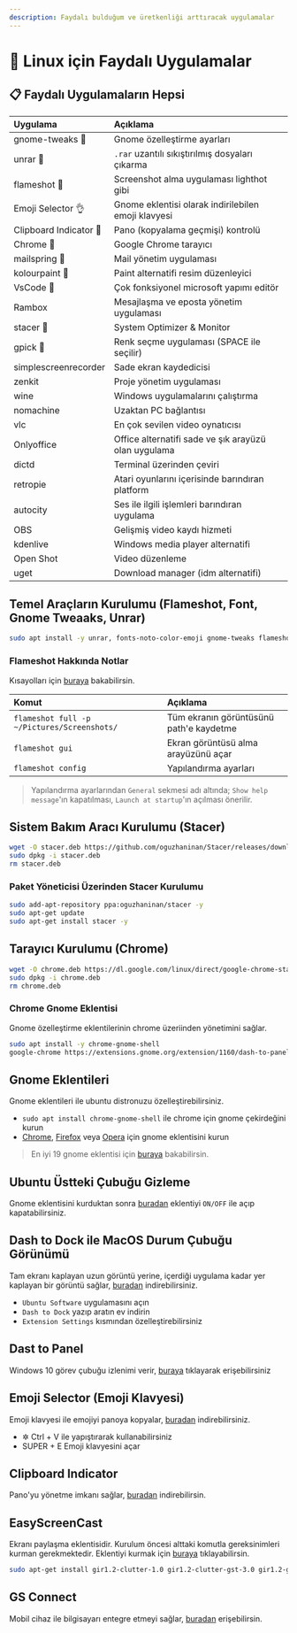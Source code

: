 ```yaml
---
description: Faydalı bulduğum ve üretkenliği arttıracak uygulamalar
---
```


# 🌟 Linux için Faydalı Uygulamalar

## 📋 Faydalı Uygulamaların Hepsi

| Uygulama | Açıklama |
| :--- | :--- |
| gnome-tweaks 🌟 | Gnome özelleştirme ayarları |
| unrar 🌟 | `.rar` uzantılı sıkıştırılmış dosyaları çıkarma |
| flameshot 🌟 | Screenshot alma uygulaması lighthot gibi |
| Emoji Selector 👌 | Gnome eklentisi olarak indirilebilen emoji klavyesi |
| Clipboard Indicator 📄 | Pano \(kopyalama geçmişi\) kontrolü |
| Chrome 🌟 | Google Chrome tarayıcı |
| mailspring 🌟 | Mail yönetim uygulaması |
| kolourpaint 🌟 | Paint alternatifi resim düzenleyici |
| VsCode 🌟 | Çok fonksiyonel microsoft yapımı editör |
| Rambox | Mesajlaşma ve eposta yönetim uygulaması |
| stacer 🌟 | System Optimizer & Monitor |
| gpick 🌟 | Renk seçme uygulaması \(SPACE ile seçilir\) |
| simplescreenrecorder | Sade ekran kaydedicisi |
| zenkit | Proje yönetim uygulaması |
| wine | Windows uygulamalarını çalıştırma |
| nomachine | Uzaktan PC bağlantısı |
| vlc | En çok sevilen video oynatıcısı |
| Onlyoffice | Office alternatifi sade ve şık arayüzü olan uygulama |
| dictd | Terminal üzerinden çeviri |
| retropie | Atari oyunlarını içerisinde barındıran platform |
| autocity | Ses ile ilgili işlemleri barındıran uygulama |
| OBS | Gelişmiş video kaydı hizmeti |
| kdenlive | Windows media player alternatifi |
| Open Shot | Video düzenleme |
| uget | Download manager \(idm alternatifi\) |

## Temel Araçların Kurulumu \(Flameshot, Font, Gnome Tweaaks, Unrar\)

```bash
sudo apt install -y unrar, fonts-noto-color-emoji gnome-tweaks flameshot
```

### Flameshot Hakkında Notlar

Kısayolları için [buraya](https://github.com/lupoDharkael/flameshot#keyboard-shortcuts) bakabilirsin.

| Komut | Açıklama |
| :--- | :--- |
| `flameshot full -p ~/Pictures/Screenshots/` | Tüm ekranın görüntüsünü path'e kaydetme |
| `flameshot gui` | Ekran görüntüsü alma arayüzünü açar |
| `flameshot config` | Yapılandırma ayarları |

> Yapılandırma ayarlarından `General` sekmesi adı altında; `Show help message`'ın kapatılması, `Launch at startup`'ın açılması önerilir.

## Sistem Bakım Aracı Kurulumu \(Stacer\)

```bash
wget -O stacer.deb https://github.com/oguzhaninan/Stacer/releases/download/v1.0.9/stacer_1.0.9_amd64.deb
sudo dpkg -i stacer.deb
rm stacer.deb
```

### Paket Yöneticisi Üzerinden Stacer Kurulumu

```bash
sudo add-apt-repository ppa:oguzhaninan/stacer -y
sudo apt-get update
sudo apt-get install stacer -y
```

## Tarayıcı Kurulumu \(Chrome\)

```bash
wget -O chrome.deb https://dl.google.com/linux/direct/google-chrome-stable_current_amd64.deb
sudo dpkg -i chrome.deb
rm chrome.deb
```

### Chrome Gnome Eklentisi

Gnome özelleştirme eklentilerinin chrome üzeriinden yönetimini sağlar.

```bash
sudo apt install -y chrome-gnome-shell
google-chrome https://extensions.gnome.org/extension/1160/dash-to-panel/ https://extensions.gnome.org/extension/750/openweather/ https://extensions.gnome.org/extension/1162/emoji-selector/
```

## Gnome Eklentileri

Gnome eklentileri ile ubuntu distronuzu özelleştirebilirsiniz.

* `sudo apt install chrome-gnome-shell` ile chrome için gnome çekirdeğini kurun
* [Chrome](https://chrome.google.com/webstore/detail/gnome-shell-integration/gphhapmejobijbbhgpjhcjognlahblep), [Firefox](https://addons.mozilla.org/en-US/firefox/addon/gnome-shell-integration/) veya [Opera](https://addons.opera.com/en/extensions/details/gnome-shell-integration/) için gnome eklentisini kurun

> En iyi 19 gnome eklentisi için [buraya](https://www.ubuntupit.com/19-best-gnome-shell-extensions-ubuntu-gnome-desktop/) bakabilirsin.

## Ubuntu Üstteki Çubuğu Gizleme

Gnome eklentisini kurduktan sonra [buradan](https://extensions.gnome.org/extension/545/hide-top-bar/) eklentiyi `ON/OFF` ile açıp kapatabilirsiniz.

## Dash to Dock ile MacOS Durum Çubuğu Görünümü

Tam ekranı kaplayan uzun görüntü yerine, içerdiği uygulama kadar yer kaplayan bir görüntü sağlar, [buradan](https://extensions.gnome.org/extension/307/dash-to-dock/) indirebilirsiniz.

* `Ubuntu Software` uygulamasını açın
* `Dash to Dock` yazıp aratın ev indirin
* `Extension Settings` kısmından özelleştirebilirsiniz

## Dast to Panel

Windows 10 görev çubuğu izlenimi verir, [buraya](https://extensions.gnome.org/extension/1160/dash-to-panel/) tıklayarak erişebilirsiniz

## Emoji Selector \(Emoji Klavyesi\)

Emoji klavyesi ile emojiyi panoya kopyalar, [buradan](https://extensions.gnome.org/extension/1162/emoji-selector/) indirebilirsiniz.

* ✲ Ctrl + V ile yapıştırarak kullanabilirsiniz
* SUPER + E Emoji klavyesini açar

## Clipboard Indicator

Pano'yu yönetme imkanı sağlar, [buradan](https://extensions.gnome.org/extension/779/clipboard-indicator/) indirebilirsin.

## EasyScreenCast

Ekranı paylaşma eklentisidir. Kurulum öncesi alttaki komutla gereksinimleri kurman gerekmektedir. Eklentiyi kurmak için [buraya](https://extensions.gnome.org/extension/690/easyscreencast/) tıklayabilirsin.

```bash
sudo apt-get install gir1.2-clutter-1.0 gir1.2-clutter-gst-3.0 gir1.2-gtkclutter-1.0
```

## GS Connect

Mobil cihaz ile bilgisayarı entegre etmeyi sağlar, [buradan](https://extensions.gnome.org/extension/1319/gsconnect/) erişebilirsin.

